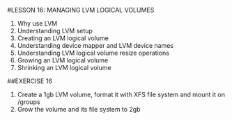 #LESSON 16: MANAGING LVM LOGICAL VOLUMES

1. Why use LVM
2. Understanding LVM setup
3. Creating an LVM logical volume
4. Understanding device mapper and LVM device names
5. Understanding LVM logical volume resize operations
6. Growing an LVM logical volume
7. Shrinking an LVM logical volume

##EXERCISE 16

1. Create a 1gb LVM volume, format it with XFS file system and mount it on /groups
2. Grow the volume and its file system to 2gb